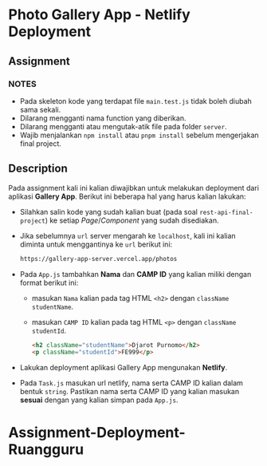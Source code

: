 # Photo Gallery App - Netlify Deployment

## Assignment

### NOTES

- Pada skeleton kode yang terdapat file `main.test.js` tidak boleh diubah sama sekali.
- Dilarang mengganti nama function yang diberikan.
- Dilarang mengganti atau mengutak-atik file pada folder `server`.
- Wajib menjalankan `npm install` atau `pnpm install` sebelum mengerjakan final project.

## Description

Pada assignment kali ini kalian diwajibkan untuk melakukan deployment dari aplikasi **Gallery App**. Berikut ini beberapa hal yang harus kalian lakukan:

- Silahkan salin kode yang sudah kalian buat (pada soal `rest-api-final-project`) ke setiap _Page_/_Component_ yang sudah disediakan.

- Jika sebelumnya `url` server mengarah ke `localhost`, kali ini kalian diminta untuk menggantinya ke `url` berikut ini:

  ```txt
  https://gallery-app-server.vercel.app/photos
  ```

- Pada `App.js` tambahkan **Nama** dan **CAMP ID** yang kalian miliki dengan format berikut ini:

  - masukan `Nama` kalian pada tag HTML `<h2>` dengan `className` `studentName`.
  - masukan `CAMP ID` kalian pada tag HTML `<p>` dengan `className` `studentId`.

    ```html
    <h2 className="studentName">Djarot Purnomo</h2>
    <p className="studentId">FE999</p>
    ```

- Lakukan deployment aplikasi Gallery App mengunakan **Netlify**.

- Pada `Task.js` masukan url netlify, nama serta CAMP ID kalian dalam bentuk `string`. Pastikan nama serta CAMP ID yang kalian masukan **sesuai** dengan yang kalian simpan pada `App.js`.
# Assignment-Deployment-Ruangguru
